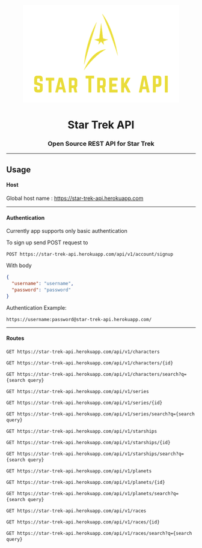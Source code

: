 
<p align = "center"><img  src="logo.PNG"></p>

<h1 align="center"> Star Trek API </h1>

<h3 align="center"> Open Source REST API for Star Trek</h3>


<hr>

<h2>Usage</h2>

#### Host

Global host name : https://star-trek-api.herokuapp.com

---

#### Authentication

Currently app supports only basic authentication

To sign up send POST request to 
```http
POST https://star-trek-api.herokuapp.com/api/v1/account/signup
```

With body
```json
{
  "username": "username",
  "password": "password"
}
```

Authentication Example:
```http
https://username:password@star-trek-api.herokuapp.com/
```  


---

#### Routes

```http
GET https://star-trek-api.herokuapp.com/api/v1/characters
```
```http
GET https://star-trek-api.herokuapp.com/api/v1/characters/{id}
```
```http
GET https://star-trek-api.herokuapp.com/api/v1/characters/search?q={search query}
```
```http
GET https://star-trek-api.herokuapp.com/api/v1/series
```
```http
GET https://star-trek-api.herokuapp.com/api/v1/series/{id}
```
```http
GET https://star-trek-api.herokuapp.com/api/v1/series/search?q={search query}
```
```http
GET https://star-trek-api.herokuapp.com/api/v1/starships
```
```http
GET https://star-trek-api.herokuapp.com/api/v1/starships/{id}
```
```http
GET https://star-trek-api.herokuapp.com/api/v1/starships/search?q={search query}
```
```http
GET https://star-trek-api.herokuapp.com/api/v1/planets
```
```http
GET https://star-trek-api.herokuapp.com/api/v1/planets/{id}
```
```http
GET https://star-trek-api.herokuapp.com/api/v1/planets/search?q={search query}
```
```http
GET https://star-trek-api.herokuapp.com/api/v1/races
```
```http
GET https://star-trek-api.herokuapp.com/api/v1/races/{id}
```
```http
GET https://star-trek-api.herokuapp.com/api/v1/races/search?q={search query}
```